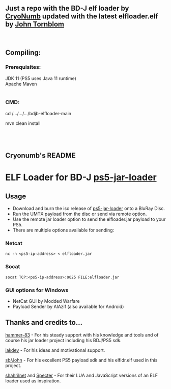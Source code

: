 ## Just a repo with the BD-J elf loader by [CryoNumb](https://github.com/cryonumb) updated with the latest elfloader.elf by [John Tornblom](https://github.com/ps5-payload-dev)
<br />

## Compiling:


### Prerequisites:
JDK 11 (PS5 uses Java 11 runtime)
<br />
Apache Maven
<br />
<br />

### CMD:

cd /.../.../.../bdjb-elfloader-main
<br />

mvn clean install
<br />
<br />
<br />
<br />


## Cryonumb's README

# ELF Loader for BD-J [ps5-jar-loader](https://github.com/hammer-83/ps5-jar-loader)

## Usage

- Download and burn the iso release of [ps5-jar-loader](https://github.com/hammer-83/ps5-jar-loader/releases/latest) onto a BluRay Disc.
- Run the UMTX payload from the disc or send via remote option.
- Use the remote jar loader option to send the elfloader.jar payload to your PS5.
- There are multiple options available for sending:

### Netcat
`nc -n <ps5-ip-address> < elfloader.jar`

### Socat
`socat TCP:<ps5-ip-address>:9025 FILE:elfloader.jar`

### GUI options for Windows
- NetCat GUI by Modded Warfare
- Payload Sender by AlAzif (also available for Android)

## Thanks and credits to...
[hammer-83](https://github.com/hammer-83) - For his steady support with his knowledge and tools and of course his jar loader project including his BDJ/PS5 sdk.

[iakdev](https://github.com/iakdev) - For his ideas and motivational support.

[sb/John](https://github.com/ps5-payload-dev) - For his excellent PS5 payload sdk and his elfldr.elf used in this project.

[shahrilnet](https://github.com/shahrilnet) and [Specter](https://github.com/Cryptogenic) - For their LUA and JavaScript versions of an ELF loader used as inspiration.
